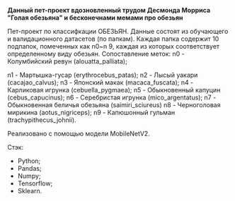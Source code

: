 **Данный пет-проект вдозновленный трудом Десмонда Морриса "Голая обезьяна" и бесконечнами мемами про обезьян**

Пет-проект по классифкации ОБЕЗЬЯН.
Данные состоят из обучающего и валидационного датасетов (по папкам). Каждая папка содержит 10 подпапок, помеченных как n0~n 9, каждая из которых соответствует определенному виду обезьян. 
Сопоставление меток:
n0 - Колумбийский ревун (alouatta_palliata);

n1 -  Мартышка-гусар (erythrocebus_patas);
n2 - Лысый уакари (cacajao_calvus);
n3 - Японский макак (macaca_fuscata);
n4 - Карликовая игрунка (cebuella_pygmaea);
n5 - Обыкновенный капуцин (cebus_capucinus);
n6 - Серебристая игрунка (mico_argentatus);
n7 - Обыкновенная беличья обезьяна (saimiri_sciureus)
n8 - Черноголовая мирикина (aotus_nigriceps);
n9 - Капюшонный гульман (trachypithecus_johnii).

Реализовано с помощью модели MobileNetV2. 

Стэк:
- Python;
- Pandas;
- Numpy;
- Tensorflow;
- Sklearn.
